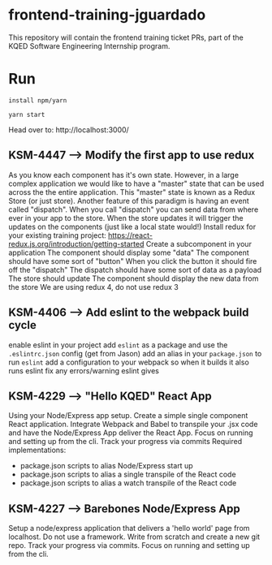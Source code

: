 # frontend-training-jguardado

This repository will contain the frontend training ticket PRs, part of the KQED Software Engineering Internship program.

# Run

```install npm/yarn```

```yarn start```

Head over to: http://localhost:3000/

## KSM-4447 --> Modify the first app to use redux

As you know each component has it's own state. However, in a large complex application we would like to have a "master" state that can be used across the the entire application.
This "master" state is known as a Redux Store (or just store). Another feature of this paradigm is having an event called "dispatch". When you call "dispatch" you can send data from where ever in your app to the store. When the store updates it will trigger the updates on the components (just like a local state would!)
Install redux for your existing training project:
https://react-redux.js.org/introduction/getting-started
Create a subcomponent in your application
The component should display some "data"
The component should have some sort of "button"
When you click the button it should fire off the "dispatch"
The dispatch should have some sort of data as a payload
The store should update
The component should display the new data from the store
We are using redux 4, do not use redux 3

## KSM-4406 --> Add eslint to the webpack build cycle

enable eslint in your project
add `eslint` as a package and use the `.eslintrc.json` config (get from Jason)
add an alias in your `package.json` to run `eslint`
add a configuration to your webpack so when it builds it also runs eslint
fix any errors/warning eslint gives

## KSM-4229 --> "Hello KQED" React App

Using your Node/Express app setup. Create a simple single component React application. Integrate Webpack and Babel to transpile your .jsx code and have the Node/Express App deliver the React App. Focus on running and setting up from the cli. Track your progress via commits
Required implementations:
- package.json scripts to alias Node/Express start up
- package.json scripts to alias a single transpile of the React code
- package.json scripts to alias a watch transpile of the React code

## KSM-4227 --> Barebones Node/Express App

Setup a node/express application that delivers a 'hello world' page from localhost. Do not use a framework. Write from scratch and create a new git repo. Track your progress via commits. Focus on running and setting up from the cli.
